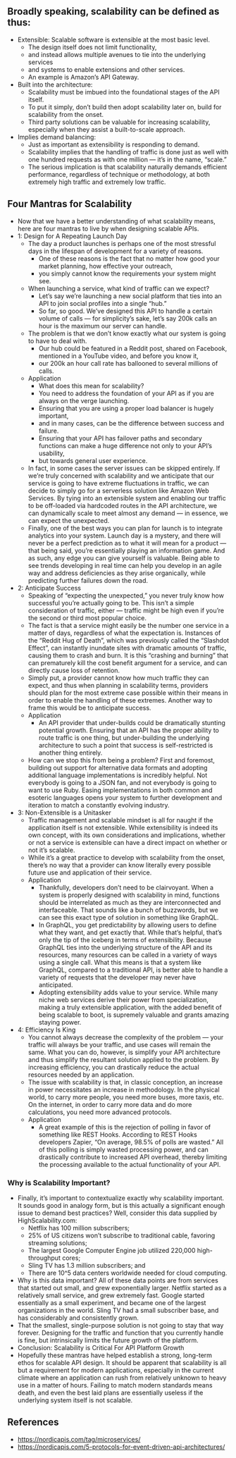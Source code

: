 ## Broadly speaking, scalability can be defined as thus:
- Extensible: Scalable software is extensible at the most basic level. 
    - The design itself does not limit functionality, 
    - and instead allows multiple avenues to tie into the underlying services 
    - and systems to enable extensions and other services. 
    - An example is Amazon’s API Gateway.
- Built into the architecture: 
    - Scalability must be imbued into the foundational stages of the API itself. 
    - To put it simply, don’t build then adopt scalability later on, build for scalability from the onset. 
    - Third party solutions can be valuable for increasing scalability, especially when they assist a built-to-scale approach.
- Implies demand balancing: 
    - Just as important as extensibility is responding to demand. 
    - Scalability implies that the handling of traffic is done just as well with one hundred requests as with one million — it’s in the name, “scale.” 
    - The serious implication is that scalability naturally demands efficient performance, regardless of technique or methodology, at both extremely high traffic and extremely low traffic.
    
## Four Mantras for Scalability
- Now that we have a better understanding of what scalability means, here are four mantras to live by when designing scalable APIs.
- 1: Design for A Repeating Launch Day
    - The day a product launches is perhaps one of the most stressful days in the lifespan of development for a variety of reasons. 
        - One of these reasons is the fact that no matter how good your market planning, how effective your outreach, 
        - you simply cannot know the requirements your system might see.
    - When launching a service, what kind of traffic can we expect? 
        - Let’s say we’re launching a new social platform that ties into an API to join social profiles into a single “hub.” 
        - So far, so good. We’ve designed this API to handle a certain volume of calls — for simplicity’s sake, let’s say 200k calls an hour is the maximum our server can handle.
    - The problem is that we don’t know exactly what our system is going to have to deal with. 
        - Our hub could be featured in a Reddit post, shared on Facebook, mentioned in a YouTube video, and before you know it, 
        - our 200k an hour call rate has ballooned to several millions of calls.
    - Application
        - What does this mean for scalability? 
        - You need to address the foundation of your API as if you are always on the verge launching. 
        - Ensuring that you are using a proper load balancer is hugely important, 
        - and in many cases, can be the difference between success and failure. 
        - Ensuring that your API has failover paths and secondary functions can make a huge difference not only to your API’s usability, 
        - but towards general user experience.
    - In fact, in some cases the server issues can be skipped entirely. If we’re truly concerned with scalability and we anticipate that our service is going to have extreme fluctuations in traffic, we can decide to simply go for a serverless solution like Amazon Web Services. By tying into an extensible system and enabling our traffic to be off-loaded via hardcoded routes in the API architecture, we can dynamically scale to meet almost any demand — in essence, we can expect the unexpected.
    - Finally, one of the best ways you can plan for launch is to integrate analytics into your system. Launch day is a mystery, and there will never be a perfect prediction as to what it will mean for a product — that being said, you’re essentially playing an information game. And as such, any edge you can give yourself is valuable. Being able to see trends developing in real time can help you develop in an agile way and address deficiencies as they arise organically, while predicting further failures down the road.
- 2: Anticipate Success
    - Speaking of “expecting the unexpected,” you never truly know how successful you’re actually going to be. This isn’t a simple consideration of traffic, either — traffic might be high even if you’re the second or third most popular choice.
    - The fact is that a service might easily be the number one service in a matter of days, regardless of what the expectation is. Instances of the “Reddit Hug of Death”, which was previously called the “Slashdot Effect”, can instantly inundate sites with dramatic amounts of traffic, causing them to crash and burn. It is this “crashing and burning” that can prematurely kill the cost benefit argument for a service, and can directly cause loss of retention.
    - Simply put, a provider cannot know how much traffic they can expect, and thus when planning in scalability terms, providers should plan for the most extreme case possible within their means in order to enable the handling of these extremes. Another way to frame this would be to anticipate success.
    - Application
        - An API provider that under-builds could be dramatically stunting potential growth. Ensuring that an API has the proper ability to route traffic is one thing, but under-building the underlying architecture to such a point that success is self-restricted is another thing entirely.
    - How can we stop this from being a problem? First and foremost, building out support for alternative data formats and adopting additional language implementations is incredibly helpful. Not everybody is going to a JSON fan, and not everybody is going to want to use Ruby. Easing implementations in both common and esoteric languages opens your system to further development and iteration to match a constantly evolving industry.
- 3: Non-Extensible is a Unitasker
    - Traffic management and scalable mindset is all for naught if the application itself is not extensible. While extensibility is indeed its own concept, with its own considerations and implications, whether or not a service is extensible can have a direct impact on whether or not it’s scalable.
    - While it’s a great practice to develop with scalability from the onset, there’s no way that a provider can know literally every possible future use and application of their service.
    - Application
        - Thankfully, developers don’t need to be clairvoyant. When a system is properly designed with scalability in mind, functions should be interrelated as much as they are interconnected and interfaceable. That sounds like a bunch of buzzwords, but we can see this exact type of solution in something like GraphQL.
        - In GraphQL, you get predictability by allowing users to define what they want, and get exactly that. While that’s helpful, that’s only the tip of the iceberg in terms of extensibility. Because GraphQL ties into the underlying structure of the API and its resources, many resources can be called in a variety of ways using a single call. What this means is that a system like GraphQL, compared to a traditional API, is better able to handle a variety of requests that the developer may never have anticipated.
        - Adopting extensibility adds value to your service. While many niche web services derive their power from specialization, making a truly extensible application, with the added benefit of being scalable to boot, is supremely valuable and grants amazing staying power.
- 4: Efficiency Is King
    - You cannot always decrease the complexity of the problem — your traffic will always be your traffic, and use cases will remain the same. What you can do, however, is simplify your API architecture and thus simplify the resultant solution applied to the problem. By increasing efficiency, you can drastically reduce the actual resources needed by an application.
    - The issue with scalability is that, in classic conception, an increase in power necessitates an increase in methodology. In the physical world, to carry more people, you need more buses, more taxis, etc. On the internet, in order to carry more data and do more calculations, you need more advanced protocols.
    - Application
        - A great example of this is the rejection of polling in favor of something like REST Hooks. According to REST Hooks developers Zapier, “On average, 98.5% of polls are wasted.” All of this polling is simply wasted processing power, and can drastically contribute to increased API overhead, thereby limiting the processing available to the actual functionality of your API.


### Why is Scalability Important?
- Finally, it’s important to contextualize exactly why scalability important. It sounds good in analogy form, but is this actually a significant enough issue to demand best practices? Well, consider this data supplied by HighScalability.com:
    - Netflix has 100 million subscribers;
    - 25% of US citizens won’t subscribe to traditional cable, favoring streaming solutions;
    - The largest Google Computer Engine job utilized 220,000 high-throughput cores;
    - Sling TV has 1.3 million subscribers; and
    - There are 10^5 data centers worldwide needed for cloud computing.
- Why is this data important? All of these data points are from services that started out small, and grew exponentially larger. Netflix started as a relatively small service, and grew extremely fast. Google started essentially as a small experiment, and became one of the largest organizations in the world. Sling TV had a small subscriber base, and has considerably and consistently grown.
- That the smallest, single-purpose solution is not going to stay that way forever. Designing for the traffic and function that you currently handle is fine, but intrinsically limits the future growth of the platform.
- Conclusion: Scalability is Critical For API Platform Growth
- Hopefully these mantras have helped establish a strong, long-term ethos for scalable API design. It should be apparent that scalability is all but a requirement for modern applications, especially in the current climate where an application can rush from relatively unknown to heavy use in a matter of hours. Failing to match modern standards means death, and even the best laid plans are essentially useless if the underlying system itself is not scalable.











## References
- https://nordicapis.com/tag/microservices/
- https://nordicapis.com/5-protocols-for-event-driven-api-architectures/            
